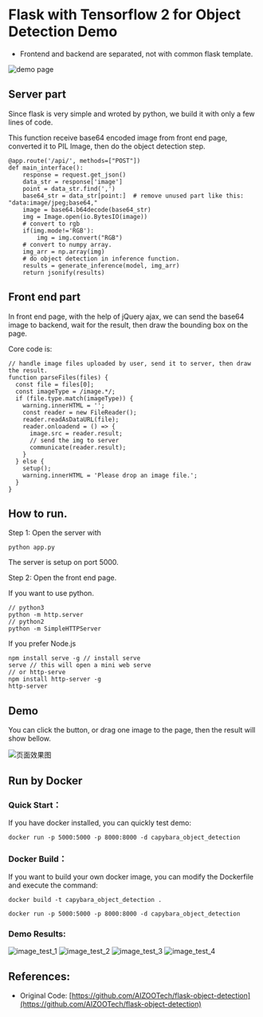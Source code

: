 # Flask with Tensorflow 2 for Object Detection Demo

- Frontend and backend are separated, not with common flask template. 

![demo page](images/flask-object-detection.png)
## Server part

Since flask is very simple and wroted by python, we build it with only a few lines of code.

This function receive base64 encoded image from front end page, converted it to PIL Image, then do the object detection step.

```
@app.route('/api/', methods=["POST"])
def main_interface():
    response = request.get_json()
    data_str = response['image']
    point = data_str.find(',')
    base64_str = data_str[point:]  # remove unused part like this: "data:image/jpeg;base64,"
    image = base64.b64decode(base64_str)
    img = Image.open(io.BytesIO(image))
    # convert to rgb
    if(img.mode!='RGB'):
        img = img.convert("RGB")
    # convert to numpy array.
    img_arr = np.array(img)
    # do object detection in inference function.
    results = generate_inference(model, img_arr)
    return jsonify(results)
```

## Front end part
In front end page, with the help of  jQuery ajax, we can send the base64 image to backend, wait for the result, then draw the bounding box on the page.

Core code is:
```
// handle image files uploaded by user, send it to server, then draw the result.
function parseFiles(files) {
  const file = files[0];
  const imageType = /image.*/;
  if (file.type.match(imageType)) {
    warning.innerHTML = '';
    const reader = new FileReader();
    reader.readAsDataURL(file);
    reader.onloadend = () => {
      image.src = reader.result;
      // send the img to server
      communicate(reader.result);
    }
  } else {
    setup();
    warning.innerHTML = 'Please drop an image file.';
  }
}
```

## How to run.
Step 1: Open the server with 
```
python app.py

```
The server is setup on port 5000.

Step 2: Open the front end page.

If you want to use python.
```
// python3
python -m http.server
// python2
python -m SimpleHTTPServer

```
If you prefer Node.js
```
npm install serve -g // install serve
serve // this will open a mini web serve
// or http-serve
npm install http-server -g
http-server
```

## Demo
You can click the button, or drag one image to the page, then the result will show bellow.

![页面效果图](images/example.png)

## Run by Docker

### Quick Start：

If you have docker installed, you can quickly test demo:

`docker run -p 5000:5000 -p 8000:8000 -d capybara_object_detection`

### Docker Build：

If you want to build your own docker image, you can modify the Dockerfile and execute the command:

`docker build -t capybara_object_detection .`

`docker run -p 5000:5000 -p 8000:8000 -d capybara_object_detection`

### Demo Results:

![image_test_1](images/test1.jpeg)
![image_test_2](images/test2.jpeg)
![image_test_3](images/test3.jpeg)
![image_test_4](images/test4.jpeg)

## References:

- Original Code: [https://github.com/AIZOOTech/flask-object-detection](https://github.com/AIZOOTech/flask-object-detection)
